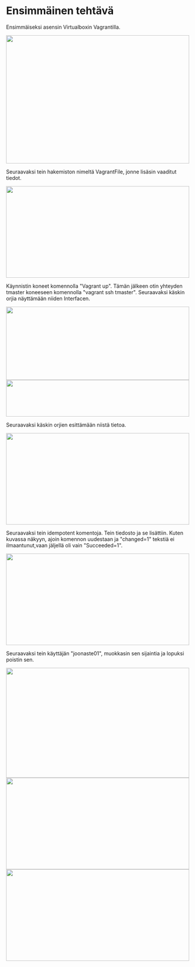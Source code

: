 # Ensimmäinen tehtävä

Ensimmäiseksi asensin Virtualboxin Vagrantilla.

<img src="https://user-images.githubusercontent.com/104196551/229482751-3b7559ab-264c-4bbd-ade4-d9cfc33d880d.png" width="500" height="350" />

Seuraavaksi tein hakemiston nimeltä VagrantFile, jonne lisäsin vaaditut tiedot.

<img src="https://user-images.githubusercontent.com/104196551/229485591-a3a4334f-7eb7-4b15-b27b-3b3a1d7f02f2.png" width="500" height="250" />

Käynnistin koneet komennolla "Vagrant up". Tämän jälkeen otin yhteyden tmaster koneeseen komennolla "vagrant ssh tmaster".
Seuraavaksi käskin orjia näyttämään niiden Interfacen.

<img src="https://user-images.githubusercontent.com/104196551/229491442-1ab227a2-462c-4855-9429-c43e976bee5a.png" width="500" height="200" />

<img src="https://user-images.githubusercontent.com/104196551/229487902-8845114e-bb39-4228-9a3a-9742b590c03f.png" width="500" height="100" />

Seuraavaksi käskin orjien esittämään niistä tietoa.

<img src="https://user-images.githubusercontent.com/104196551/229488849-5c720dc4-3b0e-4b68-8a05-d59518b987f5.png" width="500" height="250" />

Seuraavaksi tein idempotent komentoja. Tein tiedosto ja se lisättiin. Kuten kuvassa näkyyn, ajoin komennon uudestaan ja "changed=1" tekstiä ei ilmaantunut,vaan jäljellä oli vain "Succeeded=1".

<img src="https://user-images.githubusercontent.com/104196551/229489624-e08649f7-35da-4d04-bd17-8896b2808c81.png" width="500" height="250" />

Seuraavaksi tein käyttäjän "joonaste01", muokkasin sen sijaintia ja lopuksi poistin sen.

<img src="https://user-images.githubusercontent.com/104196551/229492508-e9244308-8eb4-4b96-a71a-45afa8dbf84b.png" width="500" height="300" />

<img src="https://user-images.githubusercontent.com/104196551/229492571-5673af6c-6e49-4282-a423-750bfc8096ca.png" width="500" height="250" />

<img src="https://user-images.githubusercontent.com/104196551/229492608-d6159804-567b-44fd-a9be-45ade137d281.png" width="500" height="250" />
